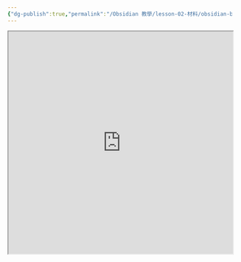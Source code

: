 ```yaml
---
{"dg-publish":true,"permalink":"/Obsidian 教學/lesson-02-材料/obsidian-basic-slides/","title":"2025-06-20 Obsidian 基礎｜Slides","tags":["🪨自籌Obsidian工作坊","🎯學習歷程檔案"],"noteIcon":"3","created":"2025-06-17T22:17:42.487+08:00","updated":"2025-06-20T16:14:36.126+08:00"}
---
```



<iframe 
src="https://hackmd.io/@tree10zi23/2025-06-20-obsidian-lesson-02#/" 
	allowfullscreen="allowfullscreen" 
	width="100%" 
	height="500"></iframe>
